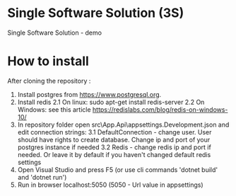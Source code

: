 # Single Software Solution (3S)

Single Software Solution - demo 

# How to install
 
After cloning the repository :

1. Install postgres from https://www.postgresql.org. 
2. Install redis
   2.1 On linux: sudo apt-get install redis-server
   2.2 On Windows: see this article https://redislabs.com/blog/redis-on-windows-10/
3. In repository folder open src\App.Api\appsettings.Development.json and edit connection strings:
   3.1 DefaultConnection - change user. User should have rights to create database. Change ip and port of your postgres instance if needed
   3.2 Redis - change redis ip and port if needed. Or leave it by default if you haven't changed default redis settings
4. Open Visual Studio and press F5 (or use cli commands 'dotnet build' and 'dotnet run')
5. Run in browser localhost:5050 (5050 - Url value in appsettings)